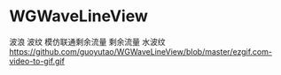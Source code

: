 # WGWaveLineView
波浪 波纹 模仿联通剩余流量 剩余流量 水波纹
https://github.com/guoyutao/WGWaveLineView/blob/master/ezgif.com-video-to-gif.gif
